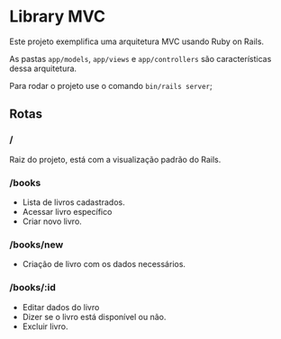 # Library MVC

Este projeto exemplifica uma arquitetura MVC usando Ruby on Rails.

As pastas `app/models`, `app/views` e `app/controllers` são características dessa arquitetura.

Para rodar o projeto use o comando `bin/rails server`;

## Rotas

### /

Raiz do projeto, está com a visualização padrão do Rails.

### /books

- Lista de livros cadastrados.
- Acessar livro específico
- Criar novo livro.

### /books/new

- Criação de livro com os dados necessários.

### /books/:id

- Editar dados do livro
- Dizer se o livro está disponível ou não.
- Excluir livro.
